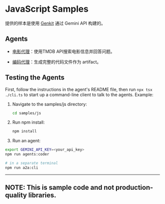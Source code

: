 # JavaScript Samples

提供的样本是使用 [Genkit](https://genkit.dev/) 通过 Gemini API 构建的。

## Agents

- [电影代理](src/agents/movie-agent/README.md)：使用TMDB API搜索电影信息并回答问题。

- [编码代理](src/agents/coder/README.md)：生成完整的代码文件作为 artifact。

## Testing the Agents

First, follow the instructions in the agent's README file, then run `npx tsx ./cli.ts` to start up a command-line client to talk to the agents. Example:

1. Navigate to the samples/js directory:
    ```bash
    cd samples/js
    ```
2. Run npm install:
    ```bash
    npm install
    ```
3. Run an agent:
```bash
export GEMINI_API_KEY=<your_api_key>
npm run agents:coder

# in a separate terminal
npm run a2a:cli
```
---
**NOTE:** 
This is sample code and not production-quality libraries.
---
